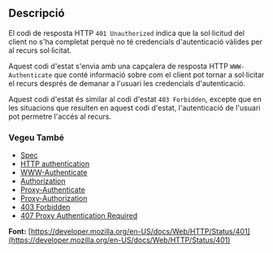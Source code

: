 ## Descripció

El codi de resposta HTTP `401 Unauthorized` indica que la sol·licitud del client no s'ha completat perquè no té credencials d'autenticació vàlides per al recurs sol·licitat.

Aquest codi d'estat s'envia amb una capçalera de resposta HTTP `WWW-Authenticate` que conté informació sobre com el client pot tornar a sol·licitar el recurs després de demanar a l'usuari les credencials d'autenticació.

Aquest codi d'estat és similar al codi d'estat `403 Forbidden`, excepte que en les situacions que resulten en aquest codi d'estat, l'autenticació de l'usuari pot permetre l'accés al recurs.

### Vegeu També

- [Spec](https://www.rfc-editor.org/rfc/rfc9110#status.401)
- [HTTP authentication](https://developer.mozilla.org/en-US/docs/Web/HTTP/Authentication)
- [WWW-Authenticate](https://developer.mozilla.org/en-US/docs/Web/HTTP/Headers/WWW-Authenticate)
- [Authorization](https://developer.mozilla.org/en-US/docs/Web/HTTP/Headers/Authorization)
- [Proxy-Authenticate](https://developer.mozilla.org/en-US/docs/Web/HTTP/Headers/Proxy-Authenticate)
- [Proxy-Authorization](https://developer.mozilla.org/en-US/docs/Web/HTTP/Headers/Proxy-Authorization)
- [403 Forbidden](https://http.cat/status/403)
- [407 Proxy Authentication Required](https://http.cat/status/407)

**Font:** [https://developer.mozilla.org/en-US/docs/Web/HTTP/Status/401](https://developer.mozilla.org/en-US/docs/Web/HTTP/Status/401)
